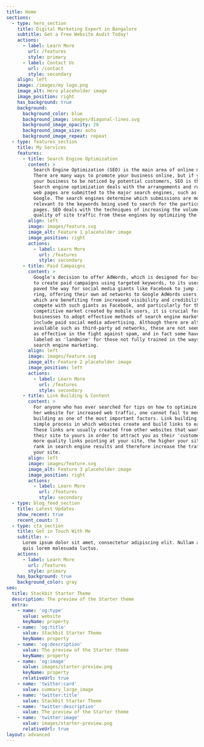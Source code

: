 ```yaml
---
title: Home
sections:
  - type: hero_section
    title: Digital Marketing Expert in Bangalore
    subtitle: Get a Free Website Audit Today!
    actions:
      - label: Learn More
        url: /features
        style: primary
      - label: Contact Us
        url: /contact
        style: secondary
    align: left
    image: /images/my logo.png
    image_alt: Hero placeholder image
    image_position: right
    has_background: true
    background:
      background_color: blue
      background_image: images/diagonal-lines.svg
      background_image_opacity: 20
      background_image_size: auto
      background_image_repeat: repeat
  - type: features_section
    title: My Services
    features:
      - title: Search Engine Optimization
        content: >
          Search Engine Optimization (SEO) is the main area of online marketing.
          There are many ways to promote your business online, but if you want
          your business to be noticed by potential customers, SEO is the answer.
          Search engine optimization deals with the arrangements and rules that
          web pages are submitted to the major search engines, such as Yahoo and
          Google. The search engines determine which submissions are more
          relevant to the keywords being used to search for the particular
          pages. SEO deals with the techniques of increasing the volume and
          quality of site traffic from these engines by optimizing the web page.
        align: left
        image: images/feature.svg
        image_alt: Feature 1 placeholder image
        image_position: right
        actions:
          - label: Learn More
            url: /features
            style: secondary
      - title: Paid Campaigns
        content: >
          Google's decision to offer AdWords, which is designed for businesses
          to create paid campaigns using targeted keywords, to its users has
          paved the way for social media giants like Facebook to jump into the
          ring, offering their own ad networks to Google AdWords users, all of
          which are benefiting from increased visibility and credibility. To
          compete with such giants as Facebook, and particularly for the highly
          competitive market created by mobile users, it is crucial for Internet
          businesses to adopt effective methods of search engine marketing that
          include paid social media advertising. Although there are alternatives
          available such as third-party ad networks, these are not seen as being
          as effective in the fight against spam, and in fact some have been
          labeled as 'landmine' for those not fully trained in the ways of
          search engine marketing.
        align: left
        image: images/feature.svg
        image_alt: Feature 2 placeholder image
        image_position: left
        actions:
          - label: Learn More
            url: /features
            style: secondary
      - title: Link Building & Content
        content: >
          For anyone who has ever searched for tips on how to optimize his or
          her website for increased web traffic, one cannot fail to mention link
          building as one of the most important factors. Link building is a
          simple process in which websites create and build links to each other.
          These links are usually created from other websites that want to point
          their site to yours in order to attract you as their 'customer.' The
          more quality links pointing at your site, the higher your site will
          rank in search engine results and therefore increase the traffic to
          your site.
        align: left
        image: images/feature.svg
        image_alt: Feature 3 placeholder image
        image_position: right
        actions:
          - label: Learn More
            url: /features
            style: secondary
  - type: blog_feed_section
    title: Latest Updates
    show_recent: true
    recent_count: 3
  - type: cta_section
    title: Get in Touch With Me
    subtitle: >-
      Lorem ipsum dolor sit amet, consectetur adipiscing elit. Nullam a metus
      quis lorem malesuada luctus.
    actions:
      - label: Learn More
        url: /features
        style: primary
    has_background: true
    background_color: gray
seo:
  title: Stackbit Starter Theme
  description: The preview of the Starter theme
  extra:
    - name: 'og:type'
      value: website
      keyName: property
    - name: 'og:title'
      value: Stackbit Starter Theme
      keyName: property
    - name: 'og:description'
      value: The preview of the Starter theme
      keyName: property
    - name: 'og:image'
      value: images/starter-preview.png
      keyName: property
      relativeUrl: true
    - name: 'twitter:card'
      value: summary_large_image
    - name: 'twitter:title'
      value: Stackbit Starter Theme
    - name: 'twitter:description'
      value: The preview of the Starter theme
    - name: 'twitter:image'
      value: images/starter-preview.png
      relativeUrl: true
layout: advanced
---
```

